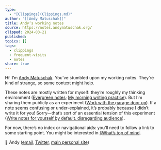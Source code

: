 ```yaml
---
type:
  - "[Clippings](Clippings.md)"
author: "[[Andy Matuschak]]"
title: Andyʼs working notes
source: https://notes.andymatuschak.org/
clipped: 2024-03-21
published: 
topics: []
tags:
  - clippings
  - frequent-visits
  - notes
share: true
---
```


Hi! I’m [Andy Matuschak](https://andymatuschak.org/). You’ve stumbled upon my working notes. They’re kind of strange, so some context might help.

These notes are mostly written for myself: they’re roughly my thinking environment ([Evergreen notes](https://notes.andymatuschak.org/z5E5QawiXCMbtNtupvxeoEX); [My morning writing practice](https://notes.andymatuschak.org/zHTevHGZQPu8QHpRhUmtsuK)). But I’m sharing them publicly as an experiment ([Work with the garage door up](https://notes.andymatuschak.org/zCMhncA1iSE74MKKYQS5PBZ)). If a note seems confusing or under-explained, it’s probably because I didn’t write it for you! Sorry—that’s sort of an essential tension of this experiment ([Write notes for yourself by default, disregarding audience](https://notes.andymatuschak.org/zXDPrYcxUSZbF5M8vM5Y1U9)).

For now, there’s no index or navigational aids: you’ll need to follow a link to some starting point. You might be interested in [§What’s top of mind](https://notes.andymatuschak.org/zPKTSiU725W9WQCqoVPBcxm).

👋 Andy ([email](mailto:andy@andymatuschak.org), [Twitter](https://twitter.com/andy_matuschak), [main personal site](https://andymatuschak.org/))
